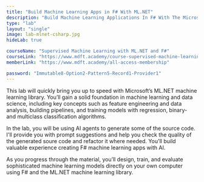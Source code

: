 ```yaml
---
title: "Build Machine Learning Apps in F# With ML.NET"
description: "Build Machine Learning Applications In F# With The Microsoft ML.NET Library"
type: "lab"
layout: "single"
image: lab-mlnet-csharp.jpg
hideLab: true

courseName: "Supervised Machine Learning with ML.NET and F#"
courseLink: "https://www.mdft.academy/course-supervised-machine-learning-with-mlnet-and-fsharp"
memberLink: "https://www.mdft.academy/all-access-membership"

password: "Immutable8-Option2-Pattern5-Record1-Provider1"
---
```

This lab will quickly bring you up to speed with Microsoft’s ML.NET machine learning library. You’ll gain a solid foundation in machine learning and data science, including key concepts such as feature engineering and data analysis, building pipelines, and training models with regression, binary- and multiclass classification algorithms.

In the lab, you will be using AI agents to generate some of the source code. I'll provide you with prompt suggestions and help you check the quality of the generated soure code and refactor it where needed. You'll build valuable experience creating F# machine learning apps with AI.

As you progress through the material, you’ll design, train, and evaluate sophisticated machine learning models directly on your own computer using F# and the ML.NET machine learning library.
